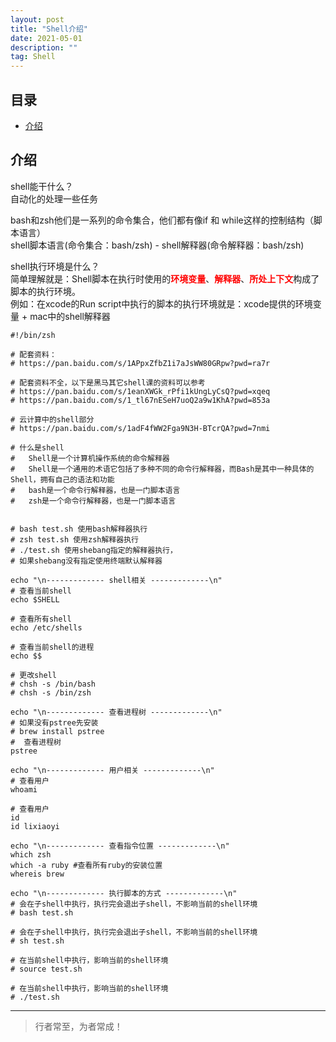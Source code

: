 ```yaml
---
layout: post
title: "Shell介绍"
date: 2021-05-01
description: ""
tag: Shell
---
```


## 目录

* [介绍](#content1)


<!-- ************************************************ -->
## <a id="content1">介绍</a>

shell能干什么？    
自动化的处理一些任务     

bash和zsh他们是一系列的命令集合，他们都有像if 和 while这样的控制结构（脚本语言）    
shell脚本语言(命令集合：bash/zsh) - shell解释器(命令解释器：bash/zsh)

shell执行环境是什么？    
简单理解就是：Shell脚本在执行时使用的<span style="color:red;font-weight:bold">环境变量</span>、<span style="color:red;font-weight:bold">解释器</span>、<span style="color:red;font-weight:bold">所处上下文</span>构成了脚本的执行环境。   
例如：在xcode的Run script中执行的脚本的执行环境就是：xcode提供的环境变量 + mac中的shell解释器    


```shell
#!/bin/zsh

# 配套资料：
# https://pan.baidu.com/s/1APpxZfbZ1i7aJsWW80GRpw?pwd=ra7r

# 配套资料不全，以下是黑马其它shell课的资料可以参考
# https://pan.baidu.com/s/1eanXWGk_rPfi1kUngLyCsQ?pwd=xqeq
# https://pan.baidu.com/s/1_tl67nESeH7uoQ2a9w1KhA?pwd=853a

# 云计算中的shell部分
# https://pan.baidu.com/s/1adF4fWW2Fga9N3H-BTcrQA?pwd=7nmi

# 什么是shell
# 	Shell是一个计算机操作系统的命令解释器
# 	Shell是一个通用的术语它包括了多种不同的命令行解释器，而Bash是其中一种具体的Shell，拥有自己的语法和功能
# 	bash是一个命令行解释器，也是一门脚本语言
# 	zsh是一个命令行解释器，也是一门脚本语言


# bash test.sh 使用bash解释器执行
# zsh test.sh 使用zsh解释器执行
# ./test.sh 使用shebang指定的解释器执行，
# 如果shebang没有指定使用终端默认解释器
```

```shell
echo "\n------------- shell相关 -------------\n"
# 查看当前shell
echo $SHELL

# 查看所有shell
echo /etc/shells

# 查看当前shell的进程
echo $$

# 更改shell
# chsh -s /bin/bash
# chsh -s /bin/zsh
```

```shell
echo "\n------------- 查看进程树 -------------\n"
# 如果没有pstree先安装
# brew install pstree
#  查看进程树
pstree
```

```shell
echo "\n------------- 用户相关 -------------\n"
# 查看用户
whoami

# 查看用户
id
id lixiaoyi
```

```shell
echo "\n------------- 查看指令位置 -------------\n"
which zsh
which -a ruby #查看所有ruby的安装位置
whereis brew
```

```shell
echo "\n------------- 执行脚本的方式 -------------\n"
# 会在子shell中执行，执行完会退出子shell，不影响当前的shell环境
# bash test.sh

# 会在子shell中执行，执行完会退出子shell，不影响当前的shell环境
# sh test.sh

# 在当前shell中执行，影响当前的shell环境
# source test.sh

# 在当前shell中执行，影响当前的shell环境
# ./test.sh
```



----------
>  行者常至，为者常成！





